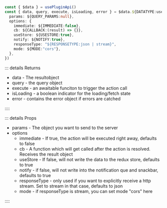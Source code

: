```typescript
const { $data } = usePluginApi()
const { data, query, execute, isLoading, error } = $data.${DATATYPE:user}.${ROUTENAME:getAll}({
  params: ${QUERY_PARAMS:null},
  options: {
    immediate: ${IMMEDIATE:false},
    cb: ${CALLBACK:(result) => {}},
    useStore: ${USESTORE:true},
    notify: ${NOTIFY:true},
    responseType: "${RESPONSETYPE:json | stream}",
    mode: ${MODE:"cors"},
  },
})
```

::: details Returns

- data - The resultobject
- query - the query object
- execute - an awaitable funciton to trigger the action call
- isLoading - a boolean indicator for the loading/fetch state
- error - contains the error object if errors are catched

::::

::: details Props

- params - The object you want to send to the server
- options
  - immediate - If true, the action will be executed right away, defaults to false
  - cb - A function which will get called after the action is resolved. Receives the result object
  - useStore - If false, will not write the data to the redux store, defaults to true
  - notify - if false, will not write into the notification que and snackbar, defaults to true
  - responseType - only used if you want to explicitly receive a http stream. Set to stream in that case, defaults to json
  - mode - if responseType is stream, you can set mode "cors" here

::::
